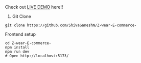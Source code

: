 Check out [LIVE DEMO](https://z-wearr.netlify.app/) here!!

1. Git Clone

```
git clone https://github.com/ShivaGaneshN/Z-wear-E-commerce-
```

Frontend setup

```
cd Z-wear-E-commerce-
npm install
npm run dev
# Open http://localhost:5173/
```
